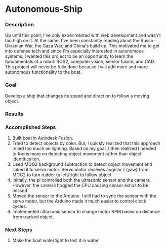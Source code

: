 # Autonomous-Ship

### Description
Up until this point, I've only experimented with web development and wasn't too high on it. At the same, I've been constantly reading about the Russo-Ukranian War, the Gaza War, and China's build up. This motivated me to get into defense tech and since I'm especially interested in autonomous systems, I wanted this project to be an opportunity to learn the fundamentals of a robot: ROS2, computer vision, sensor fusion, and CAD. This project will never be fully done because I will add more and more autonomous functionality to the boat. 

### Goal
Develop a ship that changes its speed and direction to follow a moving object.

### Results
### Accomplished Steps
1. Built boat in Autodesk Fusion.
2. Tried to detect objects by color. But, I quickly realized that this approach relied too much on lighting. Based on my goal, I then realized I needed to focus more on detecting object movement rather than object identificaiton. 
3. Used MOG2 background subtraction to detect object movement and linked it to servo motor. Servo motor recieves angular.z (yaw) from MOG2 to turn rudder to left/right to follow object.<br/>
4. Initially, the pi controlled both the ultrasonic sensor and the camera. However, the camera hogged the CPU causing sensor echos to be missed.
5. Moved the sensor to the Arduino. I still had to sync the sensor with the servo motor, but the Arduino made it much easier to control clock cycles.
6. Implemented ultrasonic sensor to change motor RPM based on distance from tracked object.


### Next Steps
1. Make the boat watertight to test it in water

